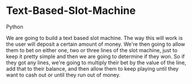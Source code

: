 # Text-Based-Slot-Machine
Python 


We are going to build a text based slot machine.
The way this will work is the user will deposit a certain amount of money. We're then going to allow them to bet on either one, two or three lines of the slot machine, just to keep it pretty simple and then we are going to determine if they won. So if they got any lines, we're going to multiply their bet by the value of the line, add that to their balance, and then allow them to keep playing until they want to cash out or until they run out of money. 
